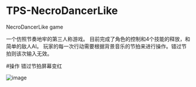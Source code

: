 # TPS-NecroDancerLike
NecroDancerLike game

一个仿照节奏地牢的第三人称游戏。
目前完成了角色的控制和4个技能的释放，和简单的敌人AI。
玩家的每一次行动需要根据背景音乐的节拍来进行操作。错过节拍则该次输入无效。

#操作 错过节拍屏幕变红

![image](https://github.com/hjc00/TPS-NecroDancerLike/blob/master/gifs/tps1.gif)
